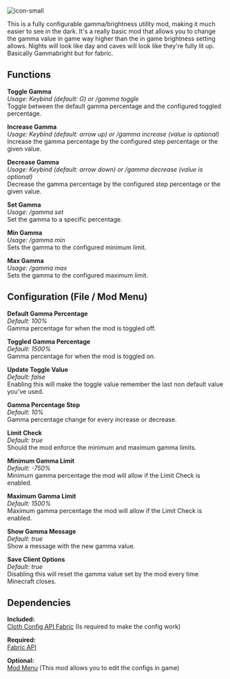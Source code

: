 ![icon-small](https://user-images.githubusercontent.com/84018133/121270201-87f29f00-c8c1-11eb-8bb1-1bd4d8076a93.png)

This is a fully configurable gamma/brightness utility mod, making it much easier to see in the dark. 
It's a really basic mod that allows you to change the gamma value in game way higher than the in game brightness setting allows. 
Nights will look like day and caves will look like they're fully lit up. 
Basically Gammabright but for fabric.

## **Functions**

**Toggle Gamma**  
*Usage: Keybind (default: G) or /gamma toggle*  
Toggle between the default gamma percentage and the configured toggled percentage.

**Increase Gamma**  
*Usage: Keybind (default: arrow up) or /gamma increase <value> (value is optional)*  
Increase the gamma percentage by the configured step percentage or the given value.

**Decrease Gamma**  
*Usage: Keybind (default: arrow down) or /gamma decrease <value> (value is optional)*  
Decrease the gamma percentage by the configured step percentage or the given value.

**Set Gamma**  
*Usage: /gamma set <value>*  
Set the gamma to a specific percentage.
 
**Min Gamma**  
*Usage: /gamma min*  
Sets the gamma to the configured minimum limit. 
 
**Max Gamma**  
*Usage: /gamma max*  
Sets the gamma to the configured maximum limit. 

## **Configuration (File / Mod Menu)**

**Default Gamma Percentage**  
*Default: 100%*  
Gamma percentage for when the mod is toggled off.

**Toggled Gamma Percentage**  
*Default: 1500%*  
Gamma percentage for when the mod is toggled on.

**Update Toggle Value**  
*Default: false*  
Enabling this will make the toggle value remember the last non default value you've used.

**Gamma Percentage Step**  
*Default: 10%*  
Gamma percentage change for every increase or decrease.

**Limit Check**  
*Default: true*  
Should the mod enforce the minimum and maximum gamma limits.

**Minimum Gamma Limit**  
*Default: -750%*  
Minimum gamma percentage the mod will allow if the Limit Check is enabled.

**Maximum Gamma Limit**  
*Default: 1500%*  
Maximum gamma percentage the mod will allow if the Limit Check is enabled.

**Show Gamma Message**  
*Default: true*  
Show a message with the new gamma value.

**Save Client Options**  
*Default: true*  
Disabling this will reset the gamma value set by the mod every time Minecraft closes.

## **Dependencies**

**Included:**  
[Cloth Config API Fabric](https://github.com/shedaniel/cloth-config) (Is required to make the config work)
 		
**Required:**  
[Fabric API](https://github.com/FabricMC/fabric)

**Optional:**  
[Mod Menu](https://github.com/TerraformersMC/ModMenu) (This mod allows you to edit the configs in game)

